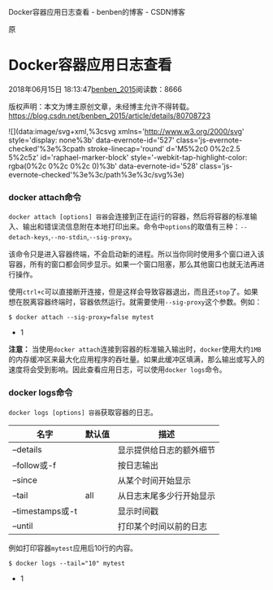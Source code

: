 Docker容器应用日志查看 - benben的博客 - CSDN博客

原

# Docker容器应用日志查看

2018年06月15日 18:13:47[benben_2015](https://me.csdn.net/benben_2015)阅读数：8666

版权声明：本文为博主原创文章，未经博主允许不得转载。	https://blog.csdn.net/benben_2015/article/details/80708723

![](data:image/svg+xml,%3csvg xmlns='http://www.w3.org/2000/svg' style='display: none%3b' data-evernote-id='527' class='js-evernote-checked'%3e%3cpath stroke-linecap='round' d='M5%2c0 0%2c2.5 5%2c5z' id='raphael-marker-block' style='-webkit-tap-highlight-color: rgba(0%2c 0%2c 0%2c 0)%3b' data-evernote-id='528' class='js-evernote-checked'%3e%3c/path%3e%3c/svg%3e)

### docker attach命令

`docker attach [options] 容器`会连接到正在运行的容器，然后将容器的标准输入、输出和错误流信息附在本地打印出来。命令中`options`的取值有三种：`--detach-keys`,`--no-stdin`,`--sig-proxy`。

该命令只是进入容器终端，不会启动新的进程。所以当你同时使用多个窗口进入该容器，所有的窗口都会同步显示。如果一个窗口阻塞，那么其他窗口也就无法再进行操作。

使用`ctrl+c`可以直接断开连接，但是这样会导致容器退出，而且还`stop`了。如果想在脱离容器终端时，容器依然运行。就需要使用`--sig-proxy`这个参数。例如：

	$ docker attach --sig-proxy=false mytest

- 1

**注意：** 当使用`docker attach`连接到容器的标准输入输出时，`docker`使用大约`1MB`的内存缓冲区来最大化应用程序的吞吐量。如果此缓冲区填满，那么输出或写入的速度将会受到影响。因此查看应用日志，可以使用`docker logs`命令。

### docker logs命令

`docker logs [options] 容器`获取容器的日志。

| 名字  | 默认值 | 描述  |
| --- | --- | --- |
| –details |     | 显示提供给日志的额外细节 |
| –follow或-f |     | 按日志输出 |
| –since |     | 从某个时间开始显示 |
| –tail | all | 从日志末尾多少行开始显示 |
| –timestamps或-t |     | 显示时间戳 |
| –until |     | 打印某个时间以前的日志 |

例如打印容器`mytest`应用后10行的内容。

	$ docker logs --tail="10" mytest

- 1